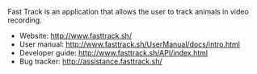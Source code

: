 Fast Track is an application that allows the user to track animals in video recording.

- Website: http://www.fasttrack.sh/
- User manual: http://www.fasttrack.sh/UserManual/docs/intro.html
- Developer guide: http://www.fasttrack.sh/API/index.html
- Bug tracker: http://assistance.fasttrack.sh/
